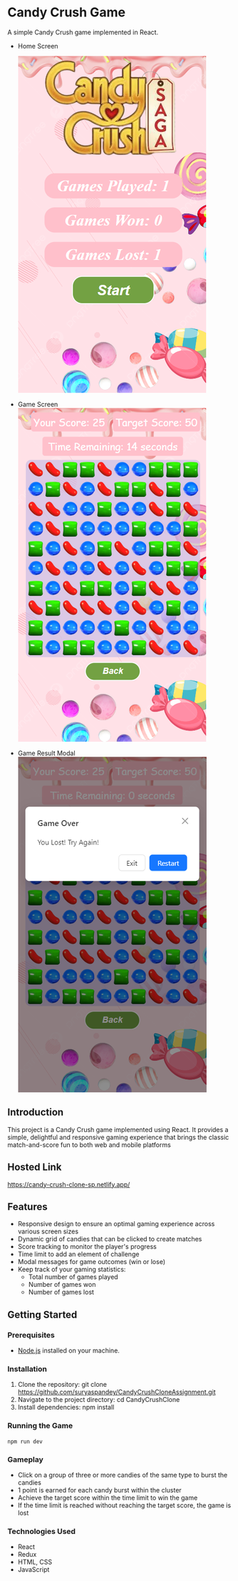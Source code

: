 # Candy Crush Game

A simple Candy Crush game implemented in React.

- Home Screen

  ![Screenshot](public/homePg_sc.png)

- Game Screen
  ![Screenshot](public/game_sc.png)
- Game Result Modal
  ![Screenshot](public/game_over_sc.png)

## Introduction

This project is a Candy Crush game implemented using React.
It provides a simple, delightful and responsive gaming experience that brings the classic match-and-score fun to both web and mobile platforms

## Hosted Link

https://candy-crush-clone-sp.netlify.app/

## Features

- Responsive design to ensure an optimal gaming experience across various screen sizes
- Dynamic grid of candies that can be clicked to create matches
- Score tracking to monitor the player's progress
- Time limit to add an element of challenge
- Modal messages for game outcomes (win or lose)
- Keep track of your gaming statistics:
  - Total number of games played
  - Number of games won
  - Number of games lost

## Getting Started

### Prerequisites

- [Node.js](https://nodejs.org/) installed on your machine.

### Installation

1. Clone the repository:
   git clone https://github.com/suryaspandey/CandyCrushCloneAssignment.git
2. Navigate to the project directory:
   cd CandyCrushClone
3. Install dependencies:
   npm install

### Running the Game

    npm run dev

### Gameplay

- Click on a group of three or more candies of the same type to burst the candies
- 1 point is earned for each candy burst within the cluster
- Achieve the target score within the time limit to win the game
- If the time limit is reached without reaching the target score, the game is lost

### Technologies Used

- React
- Redux
- HTML, CSS
- JavaScript

